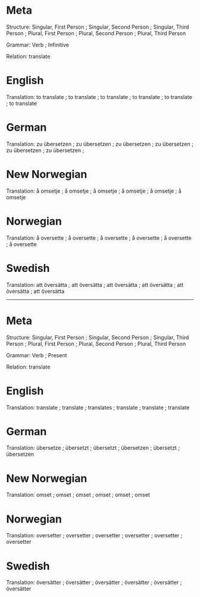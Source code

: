 Meta
====

Structure: Singular, First Person ; Singular, Second Person ; Singular, Third Person ;
           Plural, First Person   ; Plural, Second Person   ; Plural, Third Person

Grammar:   Verb ; Infinitive

Relation:  translate



English
=======

Translation: to translate ; to translate ; to translate ;
             to translate ; to translate ; to translate



German
======

Translation: zu übersetzen ; zu übersetzen ; zu übersetzen ;
             zu übersetzen ; zu übersetzen ; zu übersetzen ;



New Norwegian
=============

Translation: å omsetje ; å omsetje ; å omsetje ;
             å omsetje ; å omsetje ; å omsetje



Norwegian
=========

Translation: å oversette ; å oversette ; å oversette ;
             å oversette ; å oversette ; å oversette



Swedish
=======

Translation: att översätta ; att översätta ; att översätta ;
             att översätta ; att översätta ; att översätta



--------------------------------------------------------------------------------

Meta
====

Structure: Singular, First Person ; Singular, Second Person ; Singular, Third Person ;
           Plural, First Person   ; Plural, Second Person   ; Plural, Third Person

Grammar:   Verb ; Present

Relation:  translate



English
=======

Translation: translate ; translate ; translates ;
             translate ; translate ; translate



German
======

Translation: übersetze  ; übersetzt ; übersetzt  ;
             übersetzen ; übersetzt ; übersetzen



New Norwegian
=============

Translation: omset ; omset ; omset ;
             omset ; omset ; omset



Norwegian
=========

Translation: oversetter ; oversetter ; oversetter ;
             oversetter ; oversetter ; oversetter



Swedish
=======

Translation: översätter ; översätter ; översätter ;
             översätter ; översätter ; översätter
